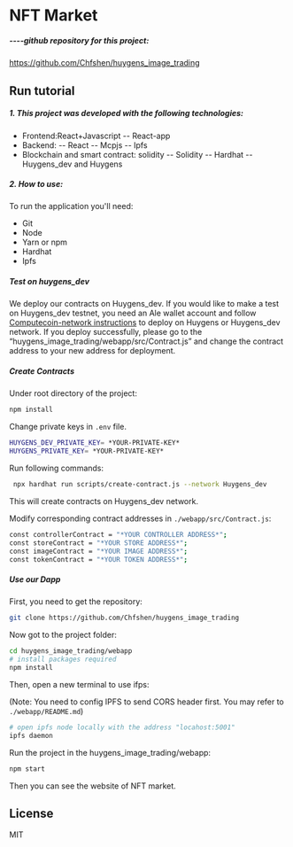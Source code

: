 # NFT Market

##### ----github repository for this project: 
https://github.com/Chfshen/huygens_image_trading

## Run tutorial
##### 1. This project was developed with the following technologies:
- Frontend:React+Javascript
-- React-app
- Backend:
-- React
-- Mcpjs
-- Ipfs
- Blockchain and smart contract: solidity
-- Solidity
-- Hardhat
-- Huygens_dev and Huygens

##### 2. How to use:
To run the application you'll need:
- Git
- Node
- Yarn or npm
- Hardhat
- Ipfs

##### Test on huygens_dev
We deploy our contracts on Huygens_dev. If you would like to make a test on Huygens_dev testnet, you need an Ale wallet account and follow [Computecoin-network instructions](https://github.com/computecoin-network/Huygens_smartcontract_101) to deploy on Huygens or Huygens_dev network.
If you deploy successfully, please go to the “huygens_image_trading/webapp/src/Contract.js” and change the contract address to your new address for deployment.

##### Create Contracts

Under root directory of the project:
```sh
npm install
```
Change private keys in `.env` file. 

```sh
HUYGENS_DEV_PRIVATE_KEY= *YOUR-PRIVATE-KEY*
HUYGENS_PRIVATE_KEY= *YOUR-PRIVATE-KEY*
```

Run following commands:
```sh
 npx hardhat run scripts/create-contract.js --network Huygens_dev
 ```
 This will create contracts on Huygens_dev network.
 
 Modify corresponding contract addresses in `./webapp/src/Contract.js`:
```sh
const controllerContract = "*YOUR CONTROLLER ADDRESS*";
const storeContract = "*YOUR STORE ADDRESS*";
const imageContract = "*YOUR IMAGE ADDRESS*";
const tokenContract = "*YOUR TOKEN ADDRESS*";
```

##### Use our Dapp

First, you need to get the repository:
```sh
git clone https://github.com/Chfshen/huygens_image_trading
```
Now got to the project folder:
```sh
cd huygens_image_trading/webapp
# install packages required
npm install
```
Then, open a new terminal to use ifps:

(Note: You need to config IPFS to send CORS header first. You may refer to `./webapp/README.md`)
```sh
# open ipfs node locally with the address "locahost:5001"
ipfs daemon
```
Run the project in the huygens_image_trading/webapp:
```sh
npm start
```
Then you can see the website of NFT market.





## License

MIT

